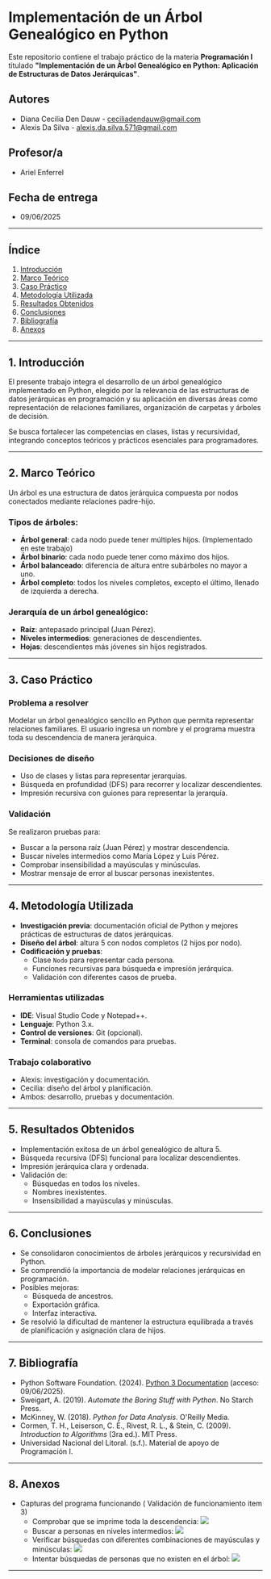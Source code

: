 # Implementación de un Árbol Genealógico en Python

Este repositorio contiene el trabajo práctico de la materia **Programación I** titulado **"Implementación de un Árbol Genealógico en Python: Aplicación de Estructuras de Datos Jerárquicas"**.

## Autores
- Diana Cecilia Den Dauw - ceciliadendauw@gmail.com
- Alexis Da Silva - alexis.da.silva.571@gmail.com

## Profesor/a
- Ariel Enferrel

## Fecha de entrega
- 09/06/2025

---

## Índice

1. [Introducción](#1-introducción)
2. [Marco Teórico](#2-marco-teórico)
3. [Caso Práctico](#3-caso-práctico)
4. [Metodología Utilizada](#4-metodología-utilizada)
5. [Resultados Obtenidos](#5-resultados-obtenidos)
6. [Conclusiones](#6-conclusiones)
7. [Bibliografía](#7-bibliografía)
8. [Anexos](#8-anexos)

---

## 1. Introducción

El presente trabajo integra el desarrollo de un árbol genealógico implementado en Python, elegido por la relevancia de las estructuras de datos jerárquicas en programación y su aplicación en diversas áreas como representación de relaciones familiares, organización de carpetas y árboles de decisión.

Se busca fortalecer las competencias en clases, listas y recursividad, integrando conceptos teóricos y prácticos esenciales para programadores.

---

## 2. Marco Teórico

Un árbol es una estructura de datos jerárquica compuesta por nodos conectados mediante relaciones padre-hijo.

### Tipos de árboles:
- **Árbol general**: cada nodo puede tener múltiples hijos. (Implementado en este trabajo)
- **Árbol binario**: cada nodo puede tener como máximo dos hijos.
- **Árbol balanceado**: diferencia de altura entre subárboles no mayor a uno.
- **Árbol completo**: todos los niveles completos, excepto el último, llenado de izquierda a derecha.

### Jerarquía de un árbol genealógico:
- **Raíz**: antepasado principal (Juan Pérez).
- **Niveles intermedios**: generaciones de descendientes.
- **Hojas**: descendientes más jóvenes sin hijos registrados.

---

## 3. Caso Práctico

### Problema a resolver
Modelar un árbol genealógico sencillo en Python que permita representar relaciones familiares. El usuario ingresa un nombre y el programa muestra toda su descendencia de manera jerárquica.

### Decisiones de diseño
- Uso de clases y listas para representar jerarquías.
- Búsqueda en profundidad (DFS) para recorrer y localizar descendientes.
- Impresión recursiva con guiones para representar la jerarquía.

### Validación
Se realizaron pruebas para:
- Buscar a la persona raíz (Juan Pérez) y mostrar descendencia.
- Buscar niveles intermedios como María López y Luis Pérez.
- Comprobar insensibilidad a mayúsculas y minúsculas.
- Mostrar mensaje de error al buscar personas inexistentes.

---

## 4. Metodología Utilizada

- **Investigación previa**: documentación oficial de Python y mejores prácticas de estructuras de datos jerárquicas.
- **Diseño del árbol**: altura 5 con nodos completos (2 hijos por nodo).
- **Codificación y pruebas**:
  - Clase `Nodo` para representar cada persona.
  - Funciones recursivas para búsqueda e impresión jerárquica.
  - Validación con diferentes casos de prueba.

### Herramientas utilizadas
- **IDE**: Visual Studio Code y Notepad++.
- **Lenguaje**: Python 3.x.
- **Control de versiones**: Git (opcional).
- **Terminal**: consola de comandos para pruebas.

### Trabajo colaborativo
- Alexis: investigación y documentación.
- Cecilia: diseño del árbol y planificación.
- Ambos: desarrollo, pruebas y documentación.

---

## 5. Resultados Obtenidos

- Implementación exitosa de un árbol genealógico de altura 5.
- Búsqueda recursiva (DFS) funcional para localizar descendientes.
- Impresión jerárquica clara y ordenada.
- Validación de:
  - Búsquedas en todos los niveles.
  - Nombres inexistentes.
  - Insensibilidad a mayúsculas y minúsculas.

---

## 6. Conclusiones

- Se consolidaron conocimientos de árboles jerárquicos y recursividad en Python.
- Se comprendió la importancia de modelar relaciones jerárquicas en programación.
- Posibles mejoras:
  - Búsqueda de ancestros.
  - Exportación gráfica.
  - Interfaz interactiva.
- Se resolvió la dificultad de mantener la estructura equilibrada a través de planificación y asignación clara de hijos.

---

## 7. Bibliografía

- Python Software Foundation. (2024). [Python 3 Documentation](https://docs.python.org/3/) (acceso: 09/06/2025).
- Sweigart, A. (2019). *Automate the Boring Stuff with Python*. No Starch Press.
- McKinney, W. (2018). *Python for Data Analysis*. O'Reilly Media.
- Cormen, T. H., Leiserson, C. E., Rivest, R. L., & Stein, C. (2009). *Introduction to Algorithms* (3ra ed.). MIT Press.
- Universidad Nacional del Litoral. (s.f.). Material de apoyo de Programación I.

---

## 8. Anexos

- Capturas del programa funcionando ( Validación de funcionamiento item 3)
  - Comprobar que se imprime toda la descendencia:
  ![](imagenes/tp1.PNG)
  - Buscar a personas en niveles intermedios:
  ![](imagenes/tp2.PNG)
  - Verificar búsquedas con diferentes combinaciones de mayúsculas y minúsculas:
  ![](imagenes/tp4.PNG)
  - Intentar búsquedas de personas que no existen en el árbol:
  ![](imagenes/tp5.PNG)

---
